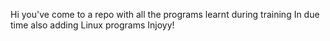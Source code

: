 Hi you've come to a repo with all the programs learnt during training
In due time also adding Linux programs
Injoyy!
